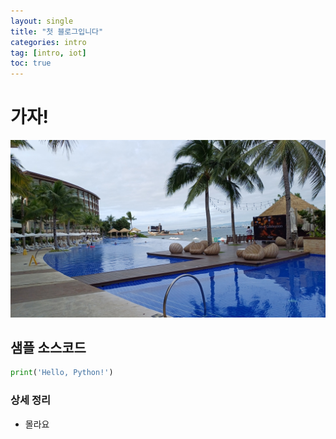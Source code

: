 ```yaml
---
layout: single
title: "첫 블로그입니다"
categories: intro
tag: [intro, iot]
toc: true
---
```


# 가자!





![20241225_090141](/images/2025-08-01-normal-first/20241225_090141.jpg)

## 샘플 소스코드

```python
print('Hello, Python!')
```

### 상세 정리
- 몰라요